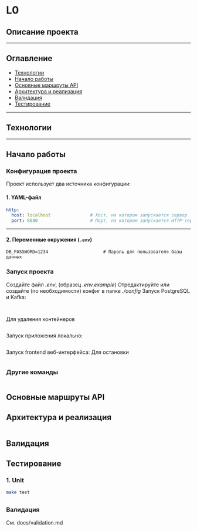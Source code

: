# L0
## Описание проекта

---
## Оглавление
- [Технологии](#технологии)
- [Начало работы](#начало-работы)
- [Основные маршруты API](#основные-маршруты-api)
- [Архитектура и реализация](#архитектура-и-реализация)
- [Валидация](#валидация)
- [Тестирование](#тестирование)
---
## Технологии
---

## Начало работы

### Конфигурация проекта

Проект использует два источника конфигурации:

#### 1. YAML-файл

```yaml
http:
  host: localhost               # Хост, на котором запускается сервер
  port: 8080                    # Порт, на котором запускается HTTP-сервер
```

---
#### 2. Переменные окружения (`.env`)

```env
DB_PASSWORD=1234                     # Пароль для пользователя базы данных
```

### Запуск проекта
Создайте файл _.env_, (образец _.env.example_)
Отредактируйте или создайте (по необходимости) конфиг в папке _./config_
Запуск PostgreSQL и Kafka:

```bash
 
```

Для удаления контейнеров

```bash

```
Запуск приложения локально:

```bash

```

Запуск frontend веб-интерфейса:
Для остановки

```bash

```


### Другие команды

```bash

```

## Основные маршруты API


## Архитектура и реализация

```

```

## Валидация

## Тестирование

### 1. Unit

```bash
make test
```

## 

### Валидация

См. docs/validation.md
